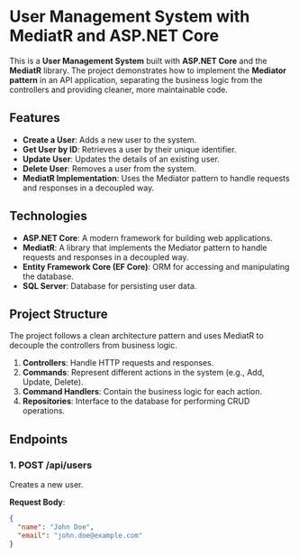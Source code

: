 # User Management System with MediatR and ASP.NET Core

This is a **User Management System** built with **ASP.NET Core** and the **MediatR** library. The project demonstrates how to implement the **Mediator pattern** in an API application, separating the business logic from the controllers and providing cleaner, more maintainable code.

## Features

- **Create a User**: Adds a new user to the system.
- **Get User by ID**: Retrieves a user by their unique identifier.
- **Update User**: Updates the details of an existing user.
- **Delete User**: Removes a user from the system.
- **MediatR Implementation**: Uses the Mediator pattern to handle requests and responses in a decoupled way.

## Technologies

- **ASP.NET Core**: A modern framework for building web applications.
- **MediatR**: A library that implements the Mediator pattern to handle requests and responses in a decoupled way.
- **Entity Framework Core (EF Core)**: ORM for accessing and manipulating the database.
- **SQL Server**: Database for persisting user data.

## Project Structure

The project follows a clean architecture pattern and uses MediatR to decouple the controllers from business logic.

1. **Controllers**: Handle HTTP requests and responses.
2. **Commands**: Represent different actions in the system (e.g., Add, Update, Delete).
3. **Command Handlers**: Contain the business logic for each action.
4. **Repositories**: Interface to the database for performing CRUD operations.

## Endpoints

### 1. **POST /api/users**

Creates a new user.

**Request Body**:
```json
{
  "name": "John Doe",
  "email": "john.doe@example.com"
}
